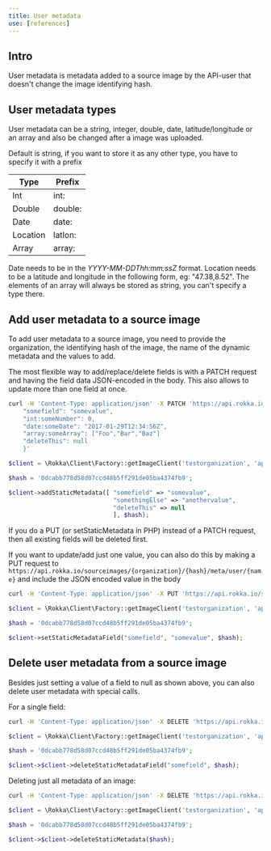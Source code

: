 ```yaml
---
title: User metadata
use: [references]
---
```


## Intro

User metadata is metadata added to a source image by the API-user that doesn't change the image identifying hash.

## User metadata types

User metadata can be a string, integer, double, date, latitude/longitude or an array and also be changed after a image was uploaded.

Default is string, if you want to store it as any other type, you have to specify it with a prefix

| Type     | Prefix  |
-----------|----------
| Int      | int:    |
| Double   | double: |
| Date     | date:   |
| Location | latlon: |
| Array    | array:  |


Date needs to be in the _YYYY-MM-DDThh:mm:ssZ_ format. Location needs to be a latitude and longitude in the following form, eg: "47.38,8.52".
The elements of an array will always be stored as string, you can't specify a type there.

## Add user metadata to a source image

To add user metadata to a source image, you need to provide the organization, the identifying hash of the image, the name of the dynamic metadata and the values to add.

The most flexible way to add/replace/delete fields is with a PATCH request and having the field data JSON-encoded in the body.
This also allows to update more than one field at once.

```bash
curl -H 'Content-Type: application/json' -X PATCH 'https://api.rokka.io/sourceimages/testorganization/0dcabb778d58d07ccd48b5ff291de05ba4374fb9/meta/user' -d '{
    "somefield": "somevalue",
    "int:someNumber": 0,
    "date:someDate": "2017-01-29T12:34:56Z",
    "array:someArray": ["Foo","Bar","Baz"]
    "deleteThis": null
    }'
```


```php
$client = \Rokka\Client\Factory::getImageClient('testorganization', 'apiKey', 'apiSecret');

$hash = '0dcabb778d58d07ccd48b5ff291de05ba4374fb9';

$client->addStaticMetadata([ "somefield" => "somevalue",
                             "somethingElse" => "anothervalue",
                             "deleteThis" => null
                             ], $hash);

```
If you do a PUT (or setStaticMetadata in PHP) instead of a PATCH request, then all existing fields will be deleted first.

If you want to update/add just one value, you can also do this by making a PUT request to `https://api.rokka.io/sourceimages/{organization}/{hash}/meta/user/{name}`
and include the JSON encoded value in the body

```bash
curl -H 'Content-Type: application/json' -X PUT 'https://api.rokka.io/sourceimages/testorganization/0dcabb778d58d07ccd48b5ff291de05ba4374fb9/meta/user/somefield' -d '"somevalue"'
```

```php
$client = \Rokka\Client\Factory::getImageClient('testorganization', 'apiKey', 'apiSecret');

$hash = '0dcabb778d58d07ccd48b5ff291de05ba4374fb9';

$client->setStaticMetadataField("somefield", "somevalue", $hash);

```


## Delete user metadata from a source image

Besides just setting a value of a field to null as shown above, you can also delete user metadata with special calls.

For a single field:

```bash
curl -H 'Content-Type: application/json' -X DELETE 'https://api.rokka.io/sourceimages/testorganization/0dcabb778d58d07ccd48b5ff291de05ba4374fb9/meta/static/somefield'
```

```php
$client = \Rokka\Client\Factory::getImageClient('testorganization', 'apiKey', 'apiSecret');

$hash = '0dcabb778d58d07ccd48b5ff291de05ba4374fb9';

$client->$client->deleteStaticMetadataField("somefield", $hash);

```

Deleting just all metadata of an image:

```bash
curl -H 'Content-Type: application/json' -X DELETE 'https://api.rokka.io/sourceimages/testorganization/0dcabb778d58d07ccd48b5ff291de05ba4374fb9/meta/user'
```

```php
$client = \Rokka\Client\Factory::getImageClient('testorganization', 'apiKey', 'apiSecret');

$hash = '0dcabb778d58d07ccd48b5ff291de05ba4374fb9';

$client->$client->deleteStaticMetadata($hash);

```

# 